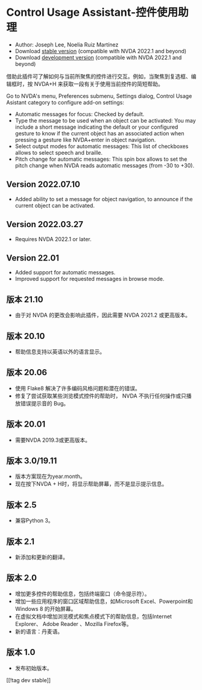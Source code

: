 # Control Usage Assistant-控件使用助理 #
* Author: Joseph Lee, Noelia Ruiz Martínez
* Download [stable version][1] (compatible with NVDA 2022.1 and beyond)
* Download [development version][2] (compatible with NVDA 2022.1 and beyond)

借助此插件可了解如何与当前所聚焦的控件进行交互。例如，当聚焦到复选框、编辑框时，按 NVDA+H 来获取一段有关于使用当前控件的简短帮助。

Go to NVDA's menu, Preferences submenu, Settings dialog, Control Usage
Asistant category to configure add-on settings:

* Automatic messages for focus: Checked by default.
* Type the message to be used when an object can be activated: You may
  include a short message indicating the default or your configured gesture
  to know if the current object has an associated action when pressing a
  gesture like NVDA+enter in object navigation.
* Select output modes for automatic messages: This list of checkboxes allows
  to select speech and braille.
* Pitch change for automatic messages: This spin box allows to set the pitch
  change when NVDA reads automatic messages (from -30 to +30).

## Version 2022.07.10

* Added ability to set a message for object navigation, to announce if the
  current object can be activated.

## Version 2022.03.27

* Requires NVDA 2022.1 or later.

## Version 22.01

* Added support for automatic messages.
* Improved support for requested messages in browse mode.

## 版本 21.10

* 由于对 NVDA 的更改会影响此插件，因此需要 NVDA 2021.2 或更高版本。

## 版本 20.10

* 帮助信息支持以英语以外的语言显示。

## 版本 20.06

* 使用 Flake8 解决了许多编码风格问题和潜在的错误。
* 修复了尝试获取某些浏览模式控件的帮助时， NVDA 不执行任何操作或只播放错误提示音的 Bug。

## 版本 20.01

* 需要NVDA 2019.3或更高版本。

## 版本 3.0/19.11

* 版本方案现在为year.month。
* 现在按下NVDA + H时，将显示帮助屏幕，而不是显示提示信息。

## 版本 2.5

* 兼容Python 3。

## 版本 2.1

* 新添加和更新的翻译。

## 版本 2.0

* 增加更多控件的帮助信息，包括终端窗口（命令提示符）。
* 增加一些应用程序的窗口区域帮助信息，如Microsoft Excel、Powerpoint和Windows 8 的开始屏幕。
* 在虚拟文档中增加浏览模式和焦点模式下的帮助信息，包括Internet Explorer、 Adobe Reader 、Mozilla
  Firefox等。
* 新的语言：丹麦语。

## 版本 1.0

* 发布初始版本。

[[!tag dev stable]]

[1]: https://addons.nvda-project.org/files/get.php?file=cua

[2]: https://addons.nvda-project.org/files/get.php?file=cua-dev
